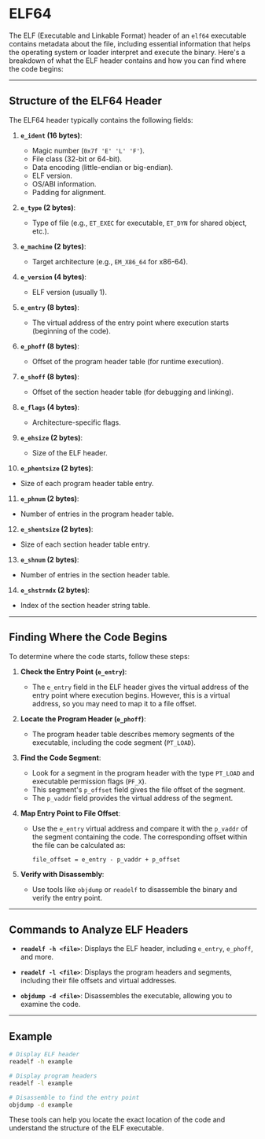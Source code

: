 # ELF64

The ELF (Executable and Linkable Format) header of an `elf64` executable contains metadata about the file, including essential information that helps the operating system or loader interpret and execute the binary. Here's a breakdown of what the ELF header contains and how you can find where the code begins:

---

## Structure of the ELF64 Header
The ELF64 header typically contains the following fields:

1. **`e_ident` (16 bytes)**:
    - Magic number (`0x7f 'E' 'L' 'F'`).
    - File class (32-bit or 64-bit).
    - Data encoding (little-endian or big-endian).
    - ELF version.
    - OS/ABI information.
    - Padding for alignment.

2. **`e_type` (2 bytes)**:
    - Type of file (e.g., `ET_EXEC` for executable, `ET_DYN` for shared object, etc.).

3. **`e_machine` (2 bytes)**:
    - Target architecture (e.g., `EM_X86_64` for x86-64).

4. **`e_version` (4 bytes)**:
    - ELF version (usually 1).

5. **`e_entry` (8 bytes)**:
    - The virtual address of the entry point where execution starts (beginning of the code).

6. **`e_phoff` (8 bytes)**:
    - Offset of the program header table (for runtime execution).

7. **`e_shoff` (8 bytes)**:
    - Offset of the section header table (for debugging and linking).

8. **`e_flags` (4 bytes)**:
    - Architecture-specific flags.

9. **`e_ehsize` (2 bytes)**:
    - Size of the ELF header.

10. **`e_phentsize` (2 bytes)**:
- Size of each program header table entry.

11. **`e_phnum` (2 bytes)**:
- Number of entries in the program header table.

12. **`e_shentsize` (2 bytes)**:
- Size of each section header table entry.

13. **`e_shnum` (2 bytes)**:
- Number of entries in the section header table.

14. **`e_shstrndx` (2 bytes)**:
- Index of the section header string table.

---

## Finding Where the Code Begins
To determine where the code starts, follow these steps:

1. **Check the Entry Point (`e_entry`)**:
    - The `e_entry` field in the ELF header gives the virtual address of the entry point where execution begins. However, this is a virtual address, so you may need to map it to a file offset.

2. **Locate the Program Header (`e_phoff`)**:
    - The program header table describes memory segments of the executable, including the code segment (`PT_LOAD`).

3. **Find the Code Segment**:
    - Look for a segment in the program header with the type `PT_LOAD` and executable permission flags (`PF_X`).
    - This segment's `p_offset` field gives the file offset of the segment.
    - The `p_vaddr` field provides the virtual address of the segment.

4. **Map Entry Point to File Offset**:
    - Use the `e_entry` virtual address and compare it with the `p_vaddr` of the segment containing the code. The corresponding offset within the file can be calculated as:
      ```
      file_offset = e_entry - p_vaddr + p_offset
      ```

5. **Verify with Disassembly**:
    - Use tools like `objdump` or `readelf` to disassemble the binary and verify the entry point.

---

## Commands to Analyze ELF Headers
- **`readelf -h <file>`**:
  Displays the ELF header, including `e_entry`, `e_phoff`, and more.

- **`readelf -l <file>`**:
  Displays the program headers and segments, including their file offsets and virtual addresses.

- **`objdump -d <file>`**:
  Disassembles the executable, allowing you to examine the code.

---

## Example
```bash
# Display ELF header
readelf -h example

# Display program headers
readelf -l example

# Disassemble to find the entry point
objdump -d example
```

These tools can help you locate the exact location of the code and understand the structure of the ELF executable.